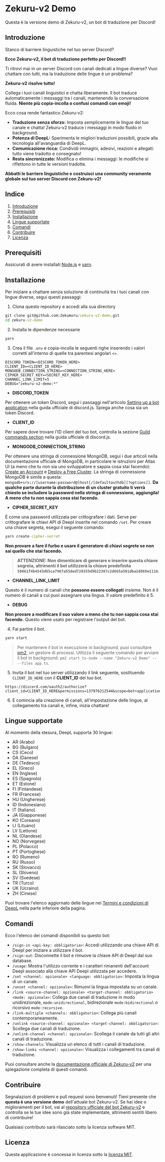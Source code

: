 # Zekuru-v2 Demo

Questa è la versione demo di Zekuru-v2, un bot di traduzione per Discord!

## Introduzione

Stanco di barriere linguistiche nel tuo server Discord?

**Ecco Zekuru-v2, il bot di traduzione perfetto per Discord!!**

Ti ritrovi mai in un server Discord con canali dedicati a lingue diverse? Vuoi chattare con tutti, ma la traduzione delle lingue è un problema?

**Zekuru-v2 risolve tutto!**  

Collega i tuoi canali linguistici e chatta liberamente. Il bot traduce automaticamente i messaggi tra i canali, mantenendo la conversazione fluida. **Niente più copia-incolla o confusi comandi con emoji!**

Ecco cosa rende fantastico Zekuru-v2:

- **Traduzione senza sforzo:** Imposta semplicemente le lingue del tuo canale e chatta! Zekuru-v2 traduce i messaggi in modo fluido in background.
- **Potenza di DeepL:** Sperimenta le migliori traduzioni possibili, grazie alla tecnologia all'avanguardia di DeepL.
- **Comunicazione ricca:** Condividi immagini, adesivi, reazioni e allegati: tutto viene tradotto e consegnato!
- **Resta sincronizzato:** Modifica o elimina i messaggi: le modifiche si riflettono in tutte le versioni tradotte.

**Abbatti le barriere linguistiche e costruisci una community veramente globale sul tuo server Discord con Zekuru-v2!**

## Indice

1. [Introduzione](#introduzione)
2. [Prerequisiti](#prerequisiti)
3. [Installazione](#installazione)
4. [Lingue supportate](#lingue-supportate)
5. [Comandi](#comandi)
6. [Contribuire](#contribuire)
7. [Licenza](#licenza)

## Prerequisiti

Assicurati di avere installati [Node.js](https://nodejs.org/en/learn/getting-started/how-to-install-nodejs) e [yarn](https://classic.yarnpkg.com/lang/en/docs/install/#windows-stable).

## Installazione

Per iniziare a chattare senza soluzione di continuità tra i tuoi canali con lingue diverse, segui questi passaggi:

1. Clona questo repository e accedi alla sua directory

```cmd
git clone git@github.com:Zekumoru/zekuru-v2-demo.git
cd zekuru-v2-demo
```

2. Installa le dipendenze necessarie

```cmd
yarn
```

3. Crea il file `.env` e copia-incolla le seguenti righe inserendo i valori corretti all'interno di quelle tra parentesi angolari `<>`.

```env
DISCORD_TOKEN=<DISCORD_TOKEN_HERE>
CLIENT_ID=<CLIENT_ID_HERE>
MONGODB_CONNECTION_STRING=<CONNECTION_STRING_HERE>
CIPHER_SECRET_KEY=<SECRET_KEY_HERE>
CHANNEL_LINK_LIMIT=5
DEBUG="zekuru-v2-demo:*"
```

- **DISCORD_TOKEN**

Per ottenere un token Discord, segui i passaggi nell'articolo [Setting up a bot application](https://discordjs.guide/preparations/setting-up-a-bot-application.html#creating-your-bot) nella guida ufficiale di discord.js. Spiega anche cosa sia un token Discord.

- **CLIENT_ID**

Per sapere dove trovare l'ID client del tuo bot, controlla la sezione [Guild commands section](https://discordjs.guide/creating-your-bot/command-deployment.html#guild-commands) nella guida ufficiale di discord.js.

- **MONGODB_CONNECTION_STRING**

Per ottenere una stringa di connessione MongoDB, segui i due articoli nella documentazione ufficiale di MongoDB, in particolare le istruzioni per Atlas UI (a meno che tu non sia uno sviluppatore e sappia cosa stai facendo): [Create an Account](https://www.mongodb.com/docs/atlas/tutorial/create-atlas-account/) e [Deploy a Free Cluster](https://www.mongodb.com/docs/atlas/tutorial/deploy-free-tier-cluster/).
La stringa di connessione MongoDB è simile a questa: `mongodb+srv://[username:password@]host[/[defaultauthdb][?options]]`. **Da qualche parte durante la distribuzione di un cluster gratuito ti verrà chiesto se includere la password nella stringa di connessione, aggiungila! A meno che tu non sappia cosa stai facendo.**

- **CIPHER_SECRET_KEY**

È come una password utilizzata per crittografare i dati. Serve per crittografare le chiavi API di Deepl inserite nel comando `/set`. Per creare una chiave segreta, esegui il seguente comando:

```cmd
yarn create-cipher-secret
```

**Non provare a fare il furbo e usare il generatore di chiavi segrete se non sai quello che stai facendo.**

> **ATTENZIONE: Non dimenticare di generare e inserire questa chiave segreta, altrimenti il bot utilizzerà la chiave predefinita `58061f4b4543d65ca7967a55ded720355d9b22307c2d665a501dba2d869e1116`.**

- **CHANNEL_LINK_LIMIT**

Questo è il numero di canali che **possono essere collegati** insieme. Non è il numero di canali a cui puoi assegnare una lingua. Il valore predefinito è 5.

- **DEBUG**

**Non provare a modificare il suo valore a meno che tu non sappia cosa stai facendo.** Questo viene usato per registrare l'output del bot.

4. Fai partire il bot.

```cmd
yarn start
```

> Per mantenere il bot in esecuzione in background, puoi consultare [pm2](https://pm2.keymetrics.io/), un gestore di processi. Utilizza il seguente comando per avviare il bot in background: `pm2 start ts-node --name "Zekuru-v2 Demo" -- --files app.ts`.

5. Invita il bot nel tuo server utilizzando il link seguente, sostituendo `CLIENT_ID_HERE` con il **CLIENT_ID** del tuo bot.

```link
https://discord.com/oauth2/authorize?client_id=CLIENT_ID_HERE&permissions=137976212544&scope=bot+applications.commands
```

6. E comincia alla creazione di canali, all'impostazione delle lingue, al collegamento tra canali e, infine, inizia chattare!

## Lingue supportate

Al momento della stesura, DeepL supporta 30 lingue:

- AR (Arabo)
- BG (Bulgaro)
- CS (Ceco)
- DA (Danese)
- DE (Tedesco)
- EL (Greco)
- EN (Inglese)
- ES (Spagnolo)
- ET (Estone)
- FI (Finlandese)
- FR (Francese)
- HU (Ungherese)
- ID (Indonesiano)
- IT (Italiano)
- JA (Giapponese)
- KO (Coreano)
- LI (Lituano)
- LV (Lettone)
- NL (Olandese)
- NO (Norvegese)
- PL (Polacco)
- PT (Portoghese)
- RO (Rumeno)
- RU (Russo)
- SK (Slovacco)
- SL (Sloveno)
- SV (Svedese)
- TR (Turco)
- UK (Ucraino)
- ZH (Cinese)

Puoi trovare l'elenco aggiornato delle lingue nei [Termini e condizioni di DeepL](https://www.deepl.com/pro-license) nella parte inferiore della pagina.

## Comandi

Ecco l'elenco dei comandi disponibili su questo bot:

- `/sign-in <api-key: obbligatoria>`: Accedi utilizzando una chiave API di Deepl per iniziare a utilizzare il bot.
- `/sign-out`: Disconnette il bot e rimuove la chiave API di Deepl dal suo database.
- `/usage`: Mostra l'utilizzo corrente e i caratteri rimanenti dell'account Deepl associato alla chiave API Deepl utilizzata per accedere.
- `/set <channel: opzionale> <language: obbligatorio>`: Imposta la lingua di un canale.
- `/unset <channel: opzionale>`: Rimuovi la lingua impostata su un canale.
- `/link <source-channel: opzionale> <target-channel: obbligatorio> <mode: opzionale>`: Collega due canali di traduzione in modo unidirezionale, `mode:unidirectional`, bidirezionale `mode:bidirectional` o ricorsivo `mode:recursive`.
- `/link-multiple <channels: obbligatorio>`: Collega più canali contemporaneamente.
- `/unlink <source-channel: opzionale> <target-channel: obbligatorio>`: Scollega due canali di traduzione.
- `/unlink-channel <channel: opzionale>`: Scollega il canale da tutti gli altri canali di traduzione.
- `/show-channels`: Visualizza un elenco di tutti i canali di traduzione.
- `/show-links <channel: opzionale>`: Visualizza i collegamenti tra canali di traduzione.

Puoi consultare anche la [documentazione officiale di Zekuru-v2](https://zekuru-v2.zekumoru.com/) per una spiegazione completa di questi comandi.

## Contribuire

Segnalazioni di problemi e pull request sono benvenuti! Tieni presente che **questa è una versione demo** dell'attuale bot Zekuru-v2. Se hai idee o miglioramenti per il bot, vai al [repository ufficiale del bot Zekuru-v2]((https://github.com/Zekumoru/zekuru-v2)) e controlla se le tue idee sono già state implementate, altrimenti sentiti libero di contribuire!

Qualsiasi contributo sarà rilasciato sotto la licenza software MIT.

## Licenza

Questa applicazione è concessa in licenza sotto la [licenza MIT](LICENSE).
